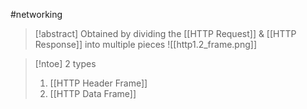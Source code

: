 #networking 
>[!abstract] Obtained by dividing the [[HTTP Request]] & [[HTTP Response]] into multiple pieces
>![[http1.2_frame.png]]

>[!ntoe] 2 types
>1. [[HTTP Header Frame]]
>2. [[HTTP Data Frame]]